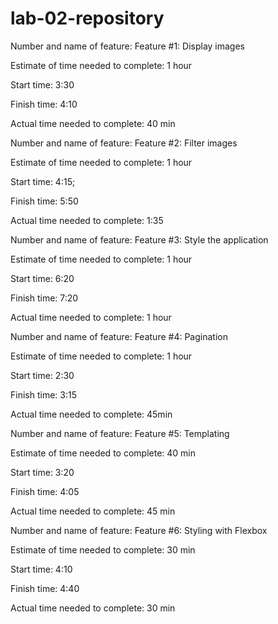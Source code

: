 # lab-02-repository

Number and name of feature: Feature #1: Display images

Estimate of time needed to complete: 1 hour

Start time: 3:30

Finish time: 4:10

Actual time needed to complete: 40 min

Number and name of feature: Feature #2: Filter images

Estimate of time needed to complete: 1 hour

Start time: 4:15;

Finish time: 5:50

Actual time needed to complete: 1:35

Number and name of feature: Feature #3: Style the application

Estimate of time needed to complete: 1 hour

Start time: 6:20

Finish time: 7:20

Actual time needed to complete: 1 hour

Number and name of feature: Feature #4: Pagination

Estimate of time needed to complete: 1 hour

Start time: 2:30

Finish time: 3:15

Actual time needed to complete: 45min

Number and name of feature: Feature #5: Templating

Estimate of time needed to complete: 40 min

Start time: 3:20

Finish time: 4:05

Actual time needed to complete: 45 min

Number and name of feature: Feature #6: Styling with Flexbox

Estimate of time needed to complete: 30 min

Start time: 4:10

Finish time: 4:40

Actual time needed to complete: 30 min